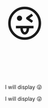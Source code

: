<p style="font-size:100px">&#128540;</p>
<p>I will display &#128540;</p>
<p>I will display &#x1F61C;</p>
